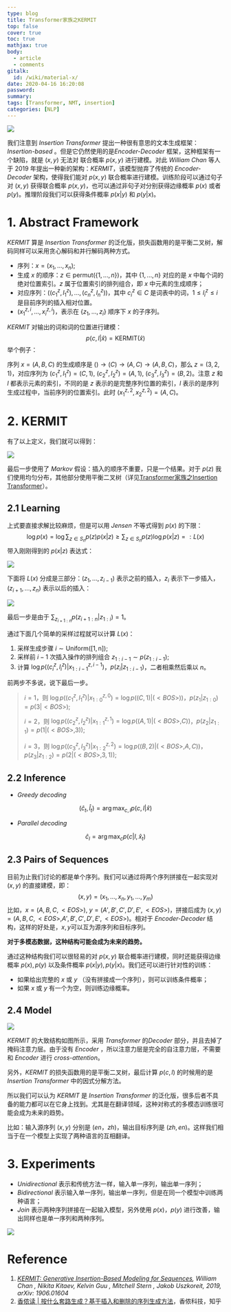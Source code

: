 ```yaml
---
type: blog
title: Transformer家族之KERMIT
top: false
cover: true
toc: true
mathjax: true
body:
  - article
  - comments
gitalk:
  id: /wiki/material-x/
date: 2020-04-16 16:20:08
password:
summary:
tags: [Transformer, NMT, insertion]
categories: [NLP]
---
```


![](https://cdn.jsdelivr.net/gh/rogerspy/blog-imgs/5396ee05ly1g5pqn3ch6zj20u092znph.jpg)

我们注意到 *Insertion Transformer* 提出一种很有意思的文本生成框架：*Insertion-based* 。但是它仍然使用的是*Encoder-Decoder* 框架，这种框架有一个缺陷，就是 $(x, y)$ 无法对 联合概率 $p(x, y)$ 进行建模。对此 *William Chan* 等人于 2019 年提出一种新的架构：*KERMIT*，该模型抛弃了传统的 *Encoder-Decoder*  架构，使得我们能对 $p(x, y)$ 联合概率进行建模。训练阶段可以通过句子对 $(x, y)$ 获得联合概率 $p(x, y)$，也可以通过非句子对分别获得边缘概率 $p(x)$ 或者 $p(y)$。推理阶段我们可以获得条件概率 $p(x|y)$ 和 $p(y|x)$。

<!--more-->

# 1. Abstract Framework

*KERMIT* 算是 *Insertion Transformer* 的泛化版，损失函数用的是平衡二叉树，解码同样可以采用贪心解码和并行解码两种方式。

- 序列：$x=(x_1,...,x_n)$;
- 生成 $x$ 的顺序：$z \in \mathrm{permut}(\{1,...,n\})$，其中 $\{1,...,n\}$ 对应的是 $x$ 中每个词的绝对位置索引。$z$ 属于位置索引的排列组合，即 $x$ 中元素的生成顺序；
- 对应序列：$((c_1^z, l_1^z), ..., (c_n^z, l_n^z))$，其中 $c_i^z \in C$ 是词表中的词，$1 \le l_i^z \le i$ 是目前序列的插入相对位置。
- $(x_1^{z, i}, ..., x_i^{z, i})$，表示在 $\{z_1, ..., z_i\}$ 顺序下 $x$ 的子序列。

*KERMIT* 对输出的词和词的位置进行建模：
$$
p(c, l|\hat{x}) = \mathrm{KERMIT}(\hat{x})
$$
举个例子：

序列 $x = (A, B, C)$ 的生成顺序是 $() \rightarrow (C) \rightarrow (A, C) \rightarrow (A, B, C)$，那么 $z = (3, 2, 1)$，对应序列为 $(c_1^z, l_1^z)=(C, 1), ~(c_2^z, l_2^z)=(A, 1), ~(c_3^z, l_3^z)=(B, 2)$。注意 $z$ 和  $l$ 都表示元素的索引，不同的是 $z$ 表示的是完整序列位置的索引，$l$ 表示的是序列生成过程中，当前序列的位置索引。此时 $(x_1^{z,2}, x_2^{z,2})=(A, C)$。

# 2. KERMIT

有了以上定义，我们就可以得到：

![](https://cdn.jsdelivr.net/gh/rogerspy/blog-imgs/20200416175815.png)

最后一步使用了 *Markov* 假设：插入的顺序不重要，只是一个结果。对于 $p(z)$ 我们使用均匀分布，其他部分使用平衡二叉树（详见[Transformer家族之Insertion Transformer](https://rogerspy.gitee.io/2020/04/09/transformer家族-insert/)）。

## 2.1 Learning

上式要直接求解比较麻烦，但是可以用 *Jensen* 不等式得到 $p(x)$ 的下限：
$$
\log p(x) = \log \sum_{z \in S_n} p(z) p(x|z) \ge \sum_{z \in S_n} p(z) \log p(x|z) =: L(x)
$$
带入刚刚得到的 $p(x|z)$ 表达式：

![](https://cdn.jsdelivr.net/gh/rogerspy/blog-imgs/20200416185623.png)

下面将 $L(x)$ 分成是三部分：$(z_1,...,z_{i-1})$ 表示之前的插入，$z_i$ 表示下一步插入，$(z_{i+1}, ...,z_n)$ 表示以后的插入：

![](https://cdn.jsdelivr.net/gh/rogerspy/blog-imgs/20200416190330.png)

最后一步是由于 $\sum_{z_{i+1:n}}p(z_{i+1:n}|z_{1:i})=1$。

通过下面几个简单的采样过程就可以计算 $L(x)$：

1. 采样生成步骤 $i \sim \mathrm{Uniform([1, n])}$;
2. 采样前 $i-1$ 次插入操作的排列组合 $z_{1:i-1} \sim p(z_{1:i-1})$;
3. 计算 $\log p\left((c_i^z, l_i^z)|x_{1:i-1}^{z,i-1}\right)$，$p(z_i|z_{1:i-1})$，二者相乘然后乘以 $n$。

前两步不多说，说下最后一步。

> $i=1$，则 $\log p\left((c_1^z, l_1^z)|x_{1:0}^{z,0}\right)=\log p\left((C, 1)|(< BOS >)\right)$，$p(z_1|z_{1:0})=p(3|< BOS >)$;
>
> $i=2$，则 $\log p\left((c_2^z, l_2^z)|x_{1:1}^{z,1}\right)=\log p\left((A, 1)|(< BOS >, C)\right)$，$p(z_2|z_{1:1})=p(1|(< BOS >, 3))$;
>
> $i=3$，则 $\log p\left((c_3^z, l_3^z)|x_{1:2}^{z,2}\right)=\log p\left( (B, 2)|(< BOS >, A, C)\right)$，$p(z_3|z_{1:2})=p(2|(< BOS >, 3, 1))$;

## 2.2 Inference

- *Greedy decoding*

$$
(\hat{c}_t, \hat{l}_t) = \arg \max_{c, l} p(c, l|\hat{x})
$$

- *Parallel decoding*

$$
\hat{c}_{l} = \arg \max_{c} p(c | l,\hat{x}_t)
$$

## 2.3 Pairs of Sequences

目前为止我们讨论的都是单个序列。我们可以通过将两个序列拼接在一起实现对 $(x, y)$ 的直接建模，即：
$$
(x, y) = (x_1, ...,x_n, y_1, ..., y_m)
$$
比如，$x=(A,B,C,< EOS >),~y=(A',B',C',D',E',< EOS >)$，拼接后成为 $(x, y)=(A,B,C,< EOS >, A',B',C',D',E',< EOS >)$。相对于 *Encoder-Decoder* 结构，这样的好处是，$x, y$可以互为源序列和目标序列。

**对于多模态数据，这种结构可能会成为未来的趋势。**

通过这种结构我们可以很轻易的对 $p(x, y)$ 联合概率进行建模，同时还能获得边缘概率 $p(x),p(y)$ 以及条件概率 $p(x|y), p(y|x)$。我们还可以进行针对性的训练：

- 如果给出完整的 $x$ 或 $y$ （没有拼接成一个序列），则可以训练条件概率；
- 如果 $x$ 或 $y$ 有一个为空，则训练边缘概率。

## 2.4 Model

![](https://cdn.jsdelivr.net/gh/rogerspy/blog-imgs/20200416200010.png)

*KERMIT* 的大致结构如图所示，采用 *Transformer* 的*Decoder* 部分，并且去掉了掩码注意力层。由于没有 *Encoder* ，所以注意力层是完全的自注意力层，不需要和 *Encoder* 进行 *cross-attention*。

另外，*KERMIT* 的损失函数用的是平衡二叉树，最后计算 $p(c, l)$ 的时候用的是 *Insertion Transformer* 中的因式分解方法。

所以我们可以认为 *KERMIT* 是 *Insertion Transformer* 的泛化版，很多后者不具备的能力都可以在它身上找到。尤其是在翻译领域，这种对称式的多模态训练很可能会成为未来的趋势。

比如：输入源序列 $(x, y)$ 分别是 $(en，zh)$，输出目标序列是 $(zh,en)$。这样我们相当于在一个模型上实现了两种语言的互相翻译。

# 3. Experiments

- *Unidirectional* 表示和传统方法一样，输入单一序列，输出单一序列；
- *Bidirectional* 表示输入单一序列，输出单一序列，但是在同一个模型中训练两种语言；
- *Join* 表示两种序列拼接在一起输入模型，另外使用 $p(x)，p(y)$ 进行改善，输出同样也是单一序列和两种序列。

![](https://cdn.jsdelivr.net/gh/rogerspy/blog-imgs/20200416195840.png)

# Reference

1. *[KERMIT: Generative Insertion-Based Modeling for Sequences](https://arxiv.org/pdf/1906.01604.pdf), William Chan , Nikita Kitaev, Kelvin Guu , Mitchell Stern , Jakob Uszkoreit, 2019, arXiv: 1906.01604*
2. [香侬读 | 按什么套路生成？基于插入和删除的序列生成方法](https://zhuanlan.zhihu.com/p/73417154)，香侬科技，知乎